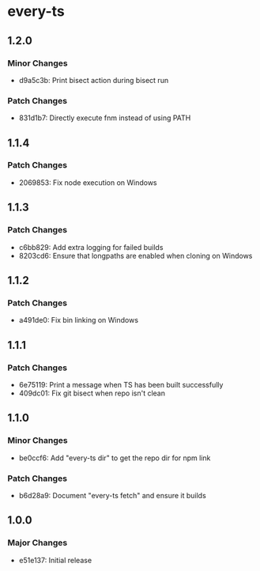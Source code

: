 # every-ts

## 1.2.0

### Minor Changes

- d9a5c3b: Print bisect action during bisect run

### Patch Changes

- 831d1b7: Directly execute fnm instead of using PATH

## 1.1.4

### Patch Changes

- 2069853: Fix node execution on Windows

## 1.1.3

### Patch Changes

- c6bb829: Add extra logging for failed builds
- 8203cd6: Ensure that longpaths are enabled when cloning on Windows

## 1.1.2

### Patch Changes

- a491de0: Fix bin linking on Windows

## 1.1.1

### Patch Changes

- 6e75119: Print a message when TS has been built successfully
- 409dc01: Fix git bisect when repo isn't clean

## 1.1.0

### Minor Changes

- be0ccf6: Add "every-ts dir" to get the repo dir for npm link

### Patch Changes

- b6d28a9: Document "every-ts fetch" and ensure it builds

## 1.0.0

### Major Changes

- e51e137: Initial release
